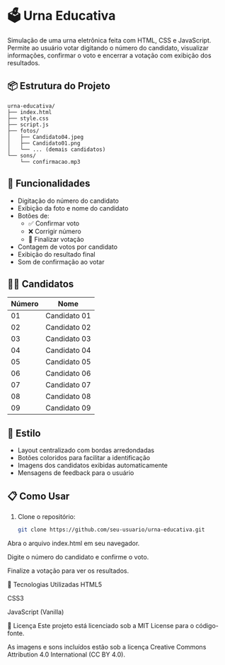 # 🗳️ Urna Educativa

Simulação de uma urna eletrônica feita com HTML, CSS e JavaScript. Permite ao usuário votar digitando o número do candidato, visualizar informações, confirmar o voto e encerrar a votação com exibição dos resultados.

## 📦 Estrutura do Projeto

```
urna-educativa/
├── index.html
├── style.css
├── script.js
├── fotos/
│   ├── Candidato04.jpeg
│   ├── Candidato01.png
│   └── ... (demais candidatos)
└── sons/
    └── confirmacao.mp3
```


## 🚀 Funcionalidades

- Digitação do número do candidato
- Exibição da foto e nome do candidato
- Botões de:
  - ✅ Confirmar voto
  - ❌ Corrigir número
  - 🛑 Finalizar votação
- Contagem de votos por candidato
- Exibição do resultado final
- Som de confirmação ao votar

## 👩‍💼 Candidatos

| Número | Nome             |
|--------|------------------|
| 01     |  Candidato 01    |
| 02     |  Candidato 02    |
| 03     |  Candidato 03    |
| 04     |  Candidato 04    |
| 05     |  Candidato 05    |
| 06     |  Candidato 06    |
| 07     |  Candidato 07    |
| 08     |  Candidato 08    |
| 09     |  Candidato 09    |

## 🎨 Estilo

- Layout centralizado com bordas arredondadas
- Botões coloridos para facilitar a identificação
- Imagens dos candidatos exibidas automaticamente
- Mensagens de feedback para o usuário

## 📋 Como Usar

1. Clone o repositório:
   ```bash
   git clone https://github.com/seu-usuario/urna-educativa.git

Abra o arquivo index.html em seu navegador.

Digite o número do candidato e confirme o voto.

Finalize a votação para ver os resultados.

🔧 Tecnologias Utilizadas
HTML5

CSS3

JavaScript (Vanilla)

📢 Licença
Este projeto está licenciado sob a MIT License para o código-fonte.

As imagens e sons incluídos estão sob a licença Creative Commons Attribution 4.0 International (CC BY 4.0).


